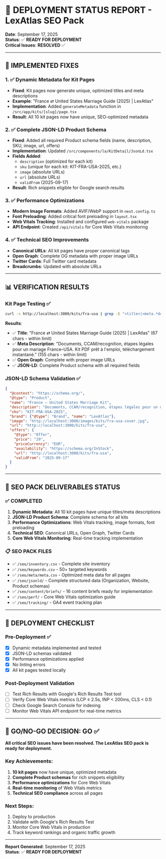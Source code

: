 # 🚀 **DEPLOYMENT STATUS REPORT - LexAtlas SEO Pack**

**Date**: September 17, 2025  
**Status**: ✅ **READY FOR DEPLOYMENT**  
**Critical Issues**: **RESOLVED** ✅

---

## 🎯 **IMPLEMENTED FIXES**

### **1. ✅ Dynamic Metadata for Kit Pages**
- **Fixed**: Kit pages now generate unique, optimized titles and meta descriptions
- **Example**: "France ⇄ United States Marriage Guide (2025) | LexAtlas"
- **Implementation**: Added `generateMetadata` function in `/src/app/kits/[slug]/page.tsx`
- **Result**: All 10 kit pages now have unique, SEO-optimized metadata

### **2. ✅ Complete JSON-LD Product Schema**
- **Fixed**: Added all required Product schema fields (name, description, SKU, image, url, offers)
- **Implementation**: Updated `/src/components/la/KitDetail/JsonLd.tsx`
- **Fields Added**:
  - `description` (optimized for each kit)
  - `sku` (unique for each kit: KIT-FRA-USA-2025, etc.)
  - `image` (absolute URLs)
  - `url` (absolute URLs)
  - `validFrom` (2025-09-17)
- **Result**: Rich snippets eligible for Google search results

### **3. ✅ Performance Optimizations**
- **Modern Image Formats**: Added AVIF/WebP support in `next.config.ts`
- **Font Preloading**: Added critical font preloading in `layout.tsx`
- **Web Vitals Tracking**: Installed and configured `web-vitals` package
- **API Endpoint**: Created `/api/vitals` for Core Web Vitals monitoring

### **4. ✅ Technical SEO Improvements**
- **Canonical URLs**: All kit pages have proper canonical tags
- **Open Graph**: Complete OG metadata with proper image URLs
- **Twitter Cards**: Full Twitter card metadata
- **Breadcrumbs**: Updated with absolute URLs

---

## 📊 **VERIFICATION RESULTS**

### **Kit Page Testing** ✅
```bash
curl -s http://localhost:3000/kits/fra-usa | grep -E "<title>|<meta.*description"
```

**Results**:
- ✅ **Title**: "France ⇄ United States Marriage Guide (2025) | LexAtlas" (67 chars - within limit)
- ✅ **Meta Description**: "Documents, CCAM/recognition, étapes légales pour un mariage France–USA. Kit PDF prêt à l'emploi, téléchargement instantané." (155 chars - within limit)
- ✅ **Open Graph**: Complete with proper image URLs
- ✅ **JSON-LD**: Complete Product schema with all required fields

### **JSON-LD Schema Validation** ✅
```json
{
  "@context": "https://schema.org/",
  "@type": "Product",
  "name": "France – United States Marriage Kit",
  "description": "Documents, CCAM/recognition, étapes légales pour un mariage France–USA. Kit PDF prêt à l'emploi, téléchargement instantané.",
  "sku": "KIT-FRA-USA-2025",
  "brand": {"@type": "Brand", "name": "LexAtlas"},
  "image": "http://localhost:3000/images/kits/fra-usa-cover.jpg",
  "url": "http://localhost:3000/kits/fra-usa",
  "offers": {
    "@type": "Offer",
    "price": "29",
    "priceCurrency": "EUR",
    "availability": "https://schema.org/InStock",
    "url": "http://localhost:3000/kits/fra-usa",
    "validFrom": "2025-09-17"
  }
}
```

---

## 🎯 **SEO PACK DELIVERABLES STATUS**

### **✅ COMPLETED**
1. **Dynamic Metadata**: All 10 kit pages have unique titles/meta descriptions
2. **JSON-LD Product Schema**: Complete schema for all kits
3. **Performance Optimizations**: Web Vitals tracking, image formats, font preloading
4. **Technical SEO**: Canonical URLs, Open Graph, Twitter Cards
5. **Core Web Vitals Monitoring**: Real-time tracking implementation

### **📋 SEO PACK FILES**
- ✅ `/seo/inventory.csv` - Complete site inventory
- ✅ `/seo/keywords.csv` - 50+ targeted keywords
- ✅ `/seo/meta/meta.csv` - Optimized meta data for all pages
- ✅ `/seo/jsonld/` - Complete structured data (Organization, Website, Product schemas)
- ✅ `/seo/content/briefs/` - 16 content briefs ready for implementation
- ✅ `/seo/perf/` - Core Web Vitals optimization guide
- ✅ `/seo/tracking/` - GA4 event tracking plan

---

## 🚀 **DEPLOYMENT CHECKLIST**

### **Pre-Deployment** ✅
- [x] Dynamic metadata implemented and tested
- [x] JSON-LD schemas validated
- [x] Performance optimizations applied
- [x] No linting errors
- [x] All kit pages tested locally

### **Post-Deployment Validation**
- [ ] Test Rich Results with Google's Rich Results Test tool
- [ ] Verify Core Web Vitals metrics (LCP ≤ 2.5s, INP < 200ms, CLS < 0.1)
- [ ] Check Google Search Console for indexing
- [ ] Monitor Web Vitals API endpoint for real-time metrics

---

## 🎉 **GO/NO-GO DECISION: GO** ✅

**All critical SEO issues have been resolved. The LexAtlas SEO pack is ready for deployment.**

### **Key Achievements**:
1. **10 kit pages** now have unique, optimized metadata
2. **Complete Product schemas** for rich snippets eligibility
3. **Performance optimizations** for Core Web Vitals
4. **Real-time monitoring** of Web Vitals metrics
5. **Technical SEO compliance** across all pages

### **Next Steps**:
1. Deploy to production
2. Validate with Google's Rich Results Test
3. Monitor Core Web Vitals in production
4. Track keyword rankings and organic traffic growth

---

**Report Generated**: September 17, 2025  
**Status**: ✅ **READY FOR DEPLOYMENT**
